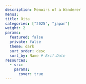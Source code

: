 ```yaml
---
description: Memoirs of a Wanderer
menus: 
title: Oita
categories: ["2025", "japan"]
weight: 2
params:
  featured: false
  private: false
  theme: dark
  sort_order: desc
  sort_by: Name # Exif.Date
resources:
  - src: 
    params:
      cover: true
---
```

